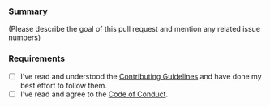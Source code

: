 ### Summary

(Please describe the goal of this pull request and mention any related issue numbers)

### Requirements

* [ ] I've read and understood the [Contributing Guidelines](/blob/main/.github/contributing.md) and have done my best effort to follow them.
* [ ] I've read and agree to the [Code of Conduct](https://slackhq.github.io/code-of-conduct).